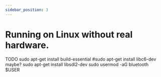 ```yaml
---
sidebar_position: 3
---
```


# Running on Linux without real hardware.

TODO
sudo apt-get install build-essential
#sudo apt-get install libc6-dev maybe?
sudo apt-get install libsdl2-dev 
sudo usermod -aG bluetooth $USER